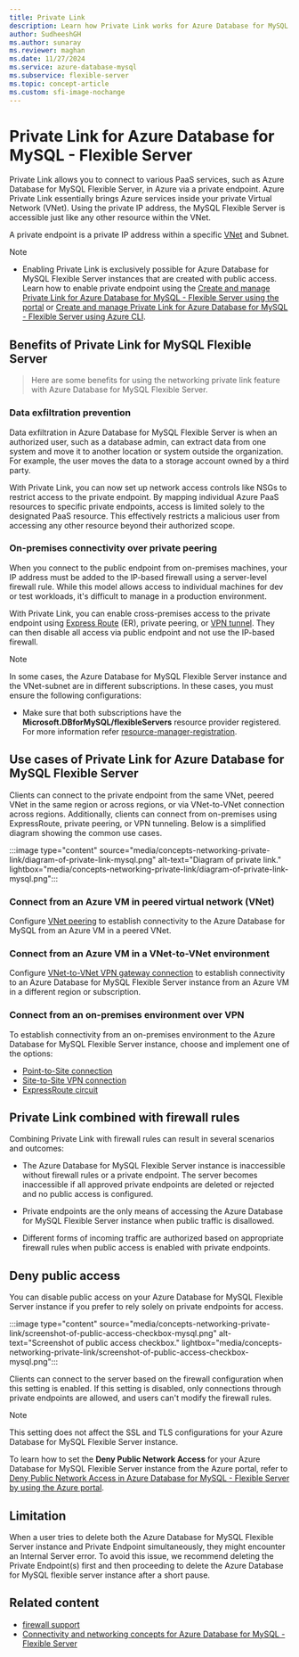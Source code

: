 ```yaml
---
title: Private Link
description: Learn how Private Link works for Azure Database for MySQL - Flexible Server.
author: SudheeshGH
ms.author: sunaray
ms.reviewer: maghan
ms.date: 11/27/2024
ms.service: azure-database-mysql
ms.subservice: flexible-server
ms.topic: concept-article
ms.custom: sfi-image-nochange
---
```


# Private Link for Azure Database for MySQL - Flexible Server


Private Link allows you to connect to various PaaS services, such as Azure Database for MySQL Flexible Server, in Azure via a private endpoint. Azure Private Link essentially brings Azure services inside your private Virtual Network (VNet). Using the private IP address, the MySQL Flexible Server is accessible just like any other resource within the VNet.

A private endpoint is a private IP address within a specific [VNet](/azure/virtual-network/virtual-networks-overview) and Subnet.

> [!NOTE]  
> - Enabling Private Link is exclusively possible for Azure Database for MySQL Flexible Server instances that are created with public access. Learn how to enable private endpoint using the [Create and manage Private Link for Azure Database for MySQL - Flexible Server using the portal](how-to-networking-private-link-portal.md) or [Create and manage Private Link for Azure Database for MySQL - Flexible Server using Azure CLI](how-to-networking-private-link-azure-cli.md).

## Benefits of Private Link for MySQL Flexible Server

> Here are some benefits for using the networking private link feature with Azure Database for MySQL Flexible Server.

### Data exfiltration prevention

Data exfiltration in Azure Database for MySQL Flexible Server is when an authorized user, such as a database admin, can extract data from one system and move it to another location or system outside the organization. For example, the user moves the data to a storage account owned by a third party.

With Private Link, you can now set up network access controls like NSGs to restrict access to the private endpoint. By mapping individual Azure PaaS resources to specific private endpoints, access is limited solely to the designated PaaS resource. This effectively restricts a malicious user from accessing any other resource beyond their authorized scope.

### On-premises connectivity over private peering

When you connect to the public endpoint from on-premises machines, your IP address must be added to the IP-based firewall using a server-level firewall rule. While this model allows access to individual machines for dev or test workloads, it's difficult to manage in a production environment.

With Private Link, you can enable cross-premises access to the private endpoint using [Express Route](https://azure.microsoft.com/services/expressroute/) (ER), private peering, or [VPN tunnel](/azure/vpn-gateway/). They can then disable all access via public endpoint and not use the IP-based firewall.

> [!NOTE]  
> In some cases, the Azure Database for MySQL Flexible Server instance and the VNet-subnet are in different subscriptions. In these cases, you must ensure the following configurations:
> - Make sure that both subscriptions have the **Microsoft.DBforMySQL/flexibleServers** resource provider registered. For more information refer [resource-manager-registration](/azure/azure-resource-manager/management/resource-providers-and-types).

## Use cases of Private Link for Azure Database for MySQL Flexible Server

Clients can connect to the private endpoint from the same VNet, peered VNet in the same region or across regions, or via VNet-to-VNet connection across regions. Additionally, clients can connect from on-premises using ExpressRoute, private peering, or VPN tunneling. Below is a simplified diagram showing the common use cases.

:::image type="content" source="media/concepts-networking-private-link/diagram-of-private-link-mysql.png" alt-text="Diagram of private link." lightbox="media/concepts-networking-private-link/diagram-of-private-link-mysql.png":::

### Connect from an Azure VM in peered virtual network (VNet)

Configure [VNet peering](/azure/virtual-network/tutorial-connect-virtual-networks-powershell) to establish connectivity to the Azure Database for MySQL from an Azure VM in a peered VNet.

### Connect from an Azure VM in a VNet-to-VNet environment

Configure [VNet-to-VNet VPN gateway connection](/azure/vpn-gateway/vpn-gateway-howto-vnet-vnet-resource-manager-portal) to establish connectivity to an Azure Database for MySQL Flexible Server instance from an Azure VM in a different region or subscription.

### Connect from an on-premises environment over VPN

To establish connectivity from an on-premises environment to the Azure Database for MySQL Flexible Server instance, choose and implement one of the options:

- [Point-to-Site connection](/azure/vpn-gateway/vpn-gateway-howto-point-to-site-rm-ps)
- [Site-to-Site VPN connection](/azure/vpn-gateway/vpn-gateway-create-site-to-site-rm-powershell)
- [ExpressRoute circuit](/azure/expressroute/expressroute-howto-linkvnet-portal-resource-manager)

## Private Link combined with firewall rules

Combining Private Link with firewall rules can result in several scenarios and outcomes:

- The Azure Database for MySQL Flexible Server instance is inaccessible without firewall rules or a private endpoint. The server becomes inaccessible if all approved private endpoints are deleted or rejected and no public access is configured.

- Private endpoints are the only means of accessing the Azure Database for MySQL Flexible Server instance when public traffic is disallowed.

- Different forms of incoming traffic are authorized based on appropriate firewall rules when public access is enabled with private endpoints.

## Deny public access

You can disable public access on your Azure Database for MySQL Flexible Server instance if you prefer to rely solely on private endpoints for access.

:::image type="content" source="media/concepts-networking-private-link/screenshot-of-public-access-checkbox-mysql.png" alt-text="Screenshot of public access checkbox." lightbox="media/concepts-networking-private-link/screenshot-of-public-access-checkbox-mysql.png":::

Clients can connect to the server based on the firewall configuration when this setting is enabled. If this setting is disabled, only connections through private endpoints are allowed, and users can't modify the firewall rules.

> [!NOTE]  
> This setting does not affect the SSL and TLS configurations for your Azure Database for MySQL Flexible Server instance.

To learn how to set the **Deny Public Network Access** for your Azure Database for MySQL Flexible Server instance from the Azure portal, refer to [Deny Public Network Access in Azure Database for MySQL - Flexible Server by using the Azure portal](how-to-networking-private-link-deny-public-access.md).

## Limitation

When a user tries to delete both the Azure Database for MySQL Flexible Server instance and Private Endpoint simultaneously, they might encounter an Internal Server error. To avoid this issue, we recommend deleting the Private Endpoint(s) first and then proceeding to delete the Azure Database for MySQL flexible server instance after a short pause.

## Related content

- [firewall support](concepts-networking-public.md)
- [Connectivity and networking concepts for Azure Database for MySQL - Flexible Server](concepts-networking.md)
